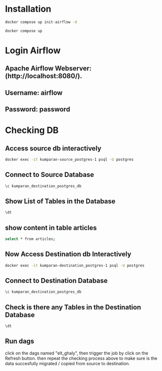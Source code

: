 # Installation

```bash
docker compose up init-airflow -d

docker compose up
```

# Login Airflow

## Apache Airflow Webserver: (http://localhost:8080/).

## Username: airflow

## Password: password

# Checking DB

## Access source db interactively

```bash
docker exec -it kumparan-source_postgres-1 psql -U postgres
```

## Connect to Source Database

```bash
\c kumparan_destination_postgres_db
```

## Show List of Tables in the Database

```bash
\dt
```

## show content in table articles

```bash
select * from articles;
```

## Now Access Destination db Interactively

```bash
docker exec -it kumparan-destination_postgres-1 psql -U postgres
```

## Connect to Destination Database

```bash
\c kumparan_destination_postgres_db
```

## Check is there any Tables in the Destination Database

```bash
\dt
```

## Run dags

click on the dags named "elt_ghaly", then trigger the job by click on the Refresh button. then repeat the checking process above to make sure is the data succesfully migrated / copied from source to destination.
